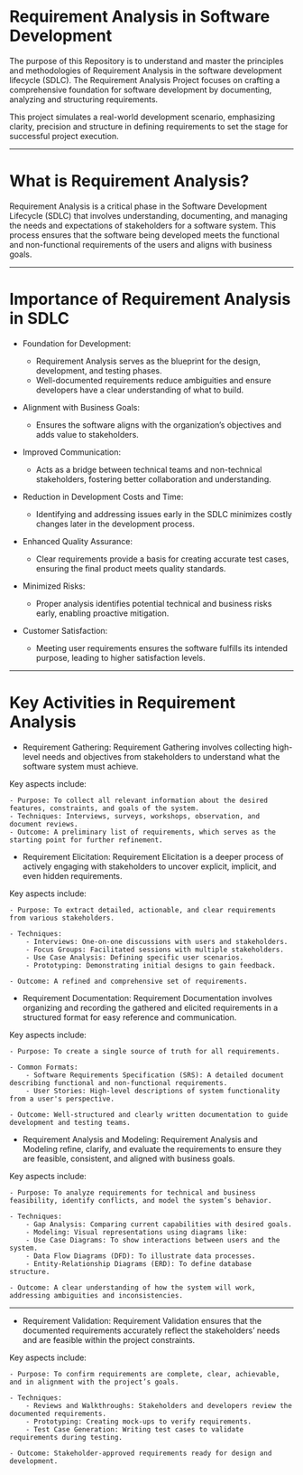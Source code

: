 # Requirement Analysis in Software Development


The purpose of this Repository is to understand and master the principles and methodologies of Requirement Analysis in the software development lifecycle (SDLC). The Requirement Analysis Project focuses on crafting a comprehensive foundation for software development by documenting, analyzing and structuring requirements.

This project simulates a real-world development scenario, emphasizing clarity, precision and structure in defining requirements to set the stage for successful project execution.

---



# What is Requirement Analysis?

Requirement Analysis is a critical phase in the Software Development Lifecycle (SDLC) that involves understanding, documenting, and managing the needs and expectations of stakeholders for a software system. This process ensures that the software being developed meets the functional and non-functional requirements of the users and aligns with business goals.

---



# Importance of Requirement Analysis in SDLC
- Foundation for Development:

    - Requirement Analysis serves as the blueprint for the design, development, and testing phases.
    - Well-documented requirements reduce ambiguities and ensure developers have a clear understanding of what to build.


- Alignment with Business Goals:

    - Ensures the software aligns with the organization’s objectives and adds value to stakeholders.


- Improved Communication:

    - Acts as a bridge between technical teams and non-technical stakeholders, fostering better collaboration and understanding.


- Reduction in Development Costs and Time:

    - Identifying and addressing issues early in the SDLC minimizes costly changes later in the development process.


- Enhanced Quality Assurance:

    - Clear requirements provide a basis for creating accurate test cases, ensuring the final product meets quality standards.


- Minimized Risks:

    - Proper analysis identifies potential technical and business risks early, enabling proactive mitigation.


- Customer Satisfaction:

    - Meeting user requirements ensures the software fulfills its intended purpose, leading to higher satisfaction levels.




---



# Key Activities in Requirement Analysis
- Requirement Gathering: Requirement Gathering involves collecting high-level needs and objectives from stakeholders to understand what the software system must achieve.

Key aspects include:

    - Purpose: To collect all relevant information about the desired features, constraints, and goals of the system.
    - Techniques: Interviews, surveys, workshops, observation, and document reviews.
    - Outcome: A preliminary list of requirements, which serves as the starting point for further refinement.



- Requirement Elicitation: Requirement Elicitation is a deeper process of actively engaging with stakeholders to uncover explicit, implicit, and even hidden requirements.

Key aspects include:

    - Purpose: To extract detailed, actionable, and clear requirements from various stakeholders.
    
    - Techniques:
        - Interviews: One-on-one discussions with users and stakeholders.
        - Focus Groups: Facilitated sessions with multiple stakeholders.
        - Use Case Analysis: Defining specific user scenarios.
        - Prototyping: Demonstrating initial designs to gain feedback.
    
    - Outcome: A refined and comprehensive set of requirements.



- Requirement Documentation: Requirement Documentation involves organizing and recording the gathered and elicited requirements in a structured format for easy reference and communication.

Key aspects include:

    - Purpose: To create a single source of truth for all requirements.
    
    - Common Formats:
        - Software Requirements Specification (SRS): A detailed document describing functional and non-functional requirements.
        - User Stories: High-level descriptions of system functionality from a user's perspective.
    
    - Outcome: Well-structured and clearly written documentation to guide development and testing teams.


- Requirement Analysis and Modeling: Requirement Analysis and Modeling refine, clarify, and evaluate the requirements to ensure they are feasible, consistent, and aligned with business goals.

Key aspects include:

    - Purpose: To analyze requirements for technical and business feasibility, identify conflicts, and model the system’s behavior.
    
    - Techniques:
        - Gap Analysis: Comparing current capabilities with desired goals.
        - Modeling: Visual representations using diagrams like:
        - Use Case Diagrams: To show interactions between users and the system.
        - Data Flow Diagrams (DFD): To illustrate data processes.
        - Entity-Relationship Diagrams (ERD): To define database structure.
    
    - Outcome: A clear understanding of how the system will work, addressing ambiguities and inconsistencies.



---

- Requirement Validation: Requirement Validation ensures that the documented requirements accurately reflect the stakeholders’ needs and are feasible within the project constraints.

Key aspects include:

    - Purpose: To confirm requirements are complete, clear, achievable, and in alignment with the project’s goals.
    
    - Techniques:
        - Reviews and Walkthroughs: Stakeholders and developers review the documented requirements.
        - Prototyping: Creating mock-ups to verify requirements.
        - Test Case Generation: Writing test cases to validate requirements during testing.

    - Outcome: Stakeholder-approved requirements ready for design and development.











